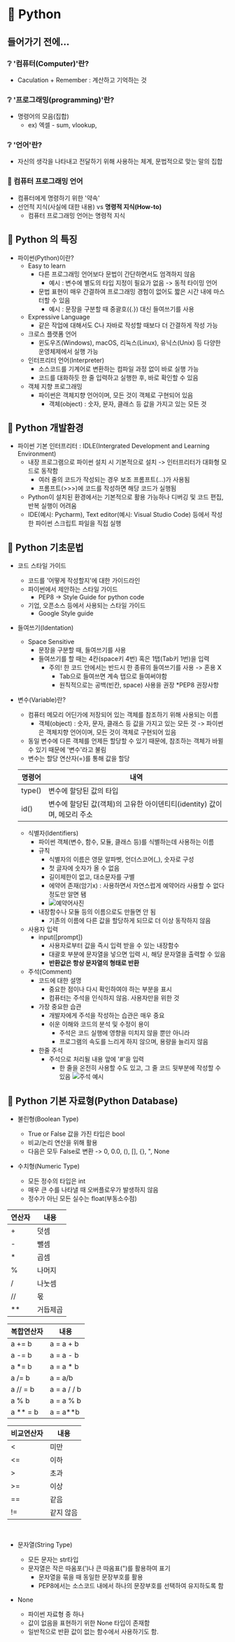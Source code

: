 #  📘 Python

## 들어가기 전에...

### ❔ '컴퓨터(Computer)'란?
- Caculation + Remember : 계산하고 기억하는 것

### ❔ '프로그래밍(programming)'란?
- 명령어의 모음(집합)
    - ex) 엑셀 - sum, vlookup, 

### ❔ '언어'란?
- 자신의 생각을 나타내고 전달하기 위해 사용하는 체계, 문법적으로 맞는 말의 집합

### 🚩 컴퓨터 프로그래밍 언어
- 컴퓨터에게 명령하기 위한 '약속'
- 선언적 지식(사실에 대한 내용) vs **명령적 지식(How-to)**
    - 컴퓨터 프로그래밍 언어는 명령적 지식

## 📑 Python 의 특징
- 파이썬(Python)이란?
    - Easy to learn
        - 다른 프로그래밍 언어보다 문법이 간단하면서도 엄격하지 않음
            - 예시 : 변수에 별도의 타입 지정이 필요가 없음 -> 동적 타이밍 언어
        - 문법 표현이 매우 간결하여 프로그래밍 경험이 없어도 짧은 시간 내에 마스터할 수 있음
            - 예시 : 문장을 구분할 때 중괄호({.}) 대신 들여쓰기를 사용
    - Expressive Language
        - 같은 작업에 대해서도 C나 자바로 작성할 때보다 더 간결하게 작성 가능
    - 크로스 플랫폼 언어
        - 윈도우즈(Windows), macOS, 리눅스(Linux), 유닉스(Unix) 등 다양한 운영체제에서 실행 가능
    - 인터프리터 언어(Interpreter)
        - 소스코드를 기계어로 변환하는 컴파일 과정 없이 바로 실행 가능
        - 코드를 대화하듯 한 줄 입력하고 실행한 후, 바로 확인할 수 있음
    - 객체 지향 프로그래밍
        - 파이썬은 객체지향 언어이며, 모든 것이 객체로 구현되어 있음
            - 객체(object) : 숫자, 문자, 클래스 등 값을 가지고 있는 모든 것

## 📑 Python 개발환경
- 파이썬 기본 인터프리터 : IDLE(Intergrated Development and Learning Environment)
    - 내장 프로그램으로 파이썬 설치 시 기본적으로 설치 -> 인터프리터가 대화형 모드로 동작함
        - 여러 줄의 코드가 작성되는 경우 보조 프롬프트(...)가 사용됨
        - 프롬프트(>>>)에 코드를 작성하면 해당 코드가 실행됨
    - Python이 설치된 환경에서는 기본적으로 활용 가능하나 디버깅 및 코드 편집, 반복 실행이 어려움
    - IDE(예시: Pycharm), Text editor(예시: Visual Studio Code) 등에서 작성한 파이썬 스크립트 파일을 직접 실행

## 📑 Python 기초문법
- 코드 스타일 가이드
    - 코드를 '어떻게 작성할지'에 대한 가이드라인
    - 파이썬에서 제안하는 스타일 가이드
        - PEP8 -> Style Guide for python code
    - 기업, 오픈소스 등에서 사용되는 스타일 가이드
        - Google Style guide
- 들여쓰기(Identation)
    - Space Sensitive
        - 문장을 구분할 때, 들여쓰기를 사용
        - 들여쓰기를 할 때는 4칸(space키 4번) 혹은 1탭(Tab키 1번)을 입력
            - 주의! 한 코드 안에서는 반드시 한 종류의 들여쓰기를 사용 -> 혼용 X
                - Tab으로 들여쓰면 계속 탭으로 들여써야함
                - 원칙적으로는 공백(빈칸, space) 사용을 권장 *PEP8 권장사항
- 변수(Variable)란?
    - 컴퓨터 메모리 어딘가에 저장되어 있는 객체를 참조하기 위해 사용되는 이름
        - 객체(object) : 숫자, 문자, 클래스 등 값을 가지고 있는 모든 것 -> 파이썬은 객체지향 언어이며, 모든 것이 객체로 구현되어 있음
    - 동일 변수에 다른 객체를 언제든 할당할 수 있기 때문에, 참조하는 객체가 바뀔 수 있기 때문에 '변수'라고 불림
    - 변수는 할당 연산자(=)를 통해 값을 할당

    | 명령어 | 내역 |
    | ----- | ---- |
    | type() | 변수에 할당된 값의 타입 |
    | id()  | 변수에 할당된 값(객체)의 고유한 아이덴티티(identity) 값이며, 메모리 주소|  

    - 식별자(Identifiers)
        - 파이썬 객체(변수, 함수, 모듈, 클래스 등)를 식별하는데 사용하는 이름
        - 규칙
            - 식별자의 이름은 영문 알파벳, 언더스코어(_), 숫자로 구성
            - 첫 글자에 숫자가 올 수 없음
            - 길이제한이 없고, 대소문자를 구별
            - 에약어 존재(암기x) : 사용하면서 자연스럽게 예약어라 사용할 수 없다 정도만 알면 됌
            - ![예약어사진](%ED%8C%8C%EC%9D%B4%EC%8D%AC%EC%98%88%EC%95%BD%EC%96%B4.png)
        - 내장함수나 모듈 등의 이름으로도 만들면 안 됨
            - 기존의 이름에 다른 값을 할당하게 되므로 더 이상 동작하지 않음
    - 사용자 입력
        - input([prompt])
            - 사용자로부터 값을 즉시 입력 받을 수 있는 내장함수
            - 대괄호 부분에 문자열을 넣으면 입력 시, 해당 문자열을 출력할 수 있음
            - **반환값은 항상 문자열의 형태로 반환**
    - 주석(Comment)
        - 코드에 대한 설명
            - 중요한 점이나 다시 확인하여야 하는 부분을 표시
            - 컴퓨터는 주석을 인식하지 않음. 사용자만을 위한 것
        - 가장 중요한 습관
            - 개발자에게 주석을 작성하는 습관은 매우 중요
            - 쉬운 이해와 코드의 분석 및 수정이 용이
                - 주석은 코드 실행에 영향을 미치지 않을 뿐만 아니라
                - 프로그램의 속도를 느리게 하지 않으며, 용량을 늘리지 않음
        - 한줄 주석
            - 주석으로 처리될 내용 앞에 '#'을 입력
                - 한 줄을 온전히 사용할 수도 있고, 그 줄 코드 뒷부분에 작성할 수 있음
                ![주석 예시](%EC%A3%BC%EC%84%9D%EC%98%88%EC%8B%9C.png)
## 📑 Python 기본 자료형(Python Database)
- 불린형(Boolean Type) 
    - True or False 값을 가진 타입은 bool 
    - 비교/논리 연산을 위해 활용
    - 다음은 모두 False로 변환 -> 0, 0.0, (), [], {}, ", None

- 수치형(Numeric Type)
    - 모든 정수의 타입은 int
    - 매우 큰 수를 나타낼 때 오버플로우가 발생하지 않음
    - 정수가 아닌 모든 실수는 float(부동소수점)

| 연산자 | 내용 |   
| ---- | ---- | 
| + | 덧셈 |
| - | 뺄셈 |
| * | 곱셈 |
| % | 나머지 |
| / | 나눗셈 |
| // | 몫 |
| ** | 거듭제곱 |

| 복합연산자 | 내용 |
| ----- | ---- |
| a += b | a = a + b |
| a -= b | a = a - b |
| a *= b | a = a * b |
| a /= b | a = a/b |
| a // = b | a = a / / b |
| a % b | a = a % b |
| a ** = b | a = a**b |

| 비교연산자 | 내용 |
| ----- | ---- |
| < | 미만 |
| <= | 이하 |
| > | 초과 |
| >= | 이상 |
| == | 같음 |
| != | 같지 않음 |

<br>

- 문자열(String Type)
    - 모든 문자는 str타입
    - 문자열은 작은 따옴포(')나 큰 따옴표(")를 활용하여 표기
        - 문자열을 묶을 때 동일한 문장부호를 활용
        - PEP8에서는 소스코드 내에서 하나의 문장부호를 선택하여 유지하도록 함

- None
    - 파이썬 자료형 중 하나
    - 값이 없음을 표현하기 위한 None 타입이 존재함
    - 일반적으로 반환 값이 없는 함수에서 사용하기도 함.



        